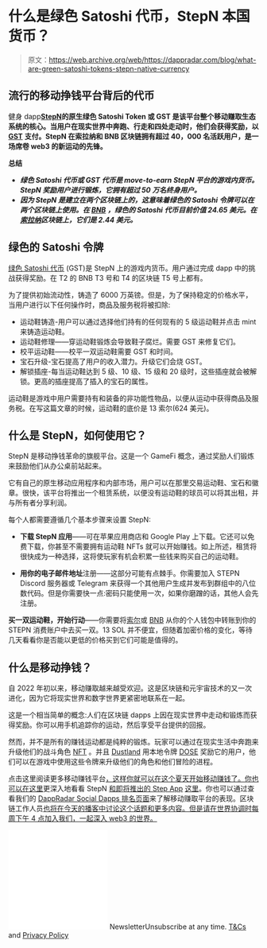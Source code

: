 # 什么是绿色 Satoshi 代币，StepN 本国货币？

> 原文：<https://web.archive.org/web/https://dappradar.com/blog/what-are-green-satoshi-tokens-stepn-native-currency>

## 流行的移动挣钱平台背后的代币

健身 dapp[**StepN**](https://web.archive.org/web/20220630230026/https://dappradar.com/multichain/social/stepn)**的原生绿色 Satoshi Token 或 GST 是该平台整个移动赚取生态系统的核心。当用户在现实世界中奔跑、行走和四处走动时，他们会获得奖励，以** [**GST**](https://web.archive.org/web/20220630230026/https://dappradar.com/hub/token/bsc/GST?from=0x4a2c860cec6471b9f5f5a336eb4f38bb21683c98) **支付。StepN 在索拉纳和 BNB 区块链拥有超过 40，000 名活跃用户，是一场席卷 web3 的新运动的先锋。**

**总结**

*   ***绿色 Satoshi 代币或 GST 代币是 move-to-earn StepN 平台的游戏内货币。StepN 奖励用户进行锻炼，它拥有超过 50 万名终身用户。***
*   ***因为 StepN 是建立在两个区块链上的，这意味着绿色的 Satoshi 令牌可以在两个区块链上使用。在 [BNB](https://web.archive.org/web/20220630230026/https://dappradar.com/rankings/protocol/binance-smart-chain) ，绿色的 Satoshi 代币目前价值 24.65 美元。在[索拉纳](https://web.archive.org/web/20220630230026/https://dappradar.com/rankings/protocol/solana)区块链上，它们是 2.44 美元。***

## 绿色的 Satoshi 令牌

[绿色 Satoshi 代币](https://web.archive.org/web/20220630230026/https://dappradar.com/hub/token/bsc/GST?from=0x4a2c860cec6471b9f5f5a336eb4f38bb21683c98) (GST)是 StepN 上的游戏内货币。用户通过完成 dapp 中的挑战获得奖励。在 T2 的 BNB T3 号和 T4 的区块链 T5 号上都有。

为了提供初始流动性，铸造了 6000 万英镑。但是，为了保持稳定的价格水平，当用户进行以下任何操作时，商品及服务税将被扣除:

*   运动鞋铸造-用户可以通过选择他们持有的任何现有的 5 级运动鞋并点击 mint 来铸造运动鞋。
*   运动鞋修理——穿运动鞋锻炼会导致鞋子腐烂。需要 GST 来修复它们。
*   校平运动鞋——校平一双运动鞋需要 GST 和时间。
*   宝石升级-宝石提高了用户的收入潜力。升级它们会烧 GST。
*   解锁插座-每当运动鞋达到 5 级、10 级、15 级和 20 级时，这些插座就会被解锁。更高的插座提高了插入的宝石的属性。

运动鞋是游戏中用户需要持有和装备的非功能性物品，以便从运动中获得商品及服务税。在写这篇文章的时候，运动鞋的底价是 13 索尔(624 美元)。

## 什么是 StepN，如何使用它？

StepN 是移动挣钱革命的旗舰平台。这是一个 GameFi 概念，通过奖励人们锻炼来鼓励他们从办公桌前站起来。

它有自己的原生移动应用程序和内部市场，用户可以在那里交易运动鞋、宝石和徽章。很快，该平台将推出一个租赁系统，以便没有运动鞋的球员可以将其出租，并与所有者分享利润。

每个人都需要遵循几个基本步骤来设置 StepN:

*   **下载 StepN 应用**——可在苹果应用商店和 Google Play 上下载。它还可以免费下载，你甚至不需要拥有运动鞋 NFTs 就可以开始赚钱。如上所述，租赁将很快成为一种选择，这将使玩家有机会积累一些钱来购买自己的运动鞋。

*   **用你的电子邮件地址**注册——这部分可能有点棘手。你需要加入 STEPN Discord 服务器或 Telegram 来获得一个其他用户生成并发布到群组中的八位数代码。但是你需要快一点:密码只能使用一次，如果你磨蹭的话，其他人会先注册。

**买一双运动鞋，开始行动**——你需要将[索尔](https://web.archive.org/web/20220630230026/https://dappradar.com/rankings/protocol/solana)或 [BNB](https://web.archive.org/web/20220630230026/https://dappradar.com/hub/tokens/bsc/all/1) 从你的个人钱包中转账到你的 STEPN 消费账户中去买一双。13 SOL 并不便宜，但随着加密价格的变化，等待几天看看你是否能以更低的价格买到它们可能是值得的。

## 什么是移动挣钱？

自 2022 年初以来，移动赚取越来越受欢迎。这是区块链和元宇宙技术的又一次进化，因为它将现实世界和数字世界更紧密地联系在一起。

这是一个相当简单的概念:人们在区块链 dapps 上因在现实世界中走动和锻炼而获得奖励。你可以用手机追踪你的运动，然后享受平台提供的回报。

然而，并不是所有的赚钱运动都是纯粹的锻炼。玩家可以通过在现实生活中奔跑来升级他们的战斗角色 [NFT](https://web.archive.org/web/20220630230026/https://dappradar.com/nft) 。并且 [Dustland](https://web.archive.org/web/20220630230026/https://dappradar.com/polygon/collectibles/the-dustland) 用本地令牌 [DOSE](https://web.archive.org/web/20220630230026/https://dappradar.com/hub/token/eth/DOSE?from=0xb31ef9e52d94d4120eb44fe1ddfde5b4654a6515) 奖励它的用户，他们可以在游戏中使用这些令牌来升级他们的角色和他们冒险的进程。

点击这里阅读更多移动赚钱平台[，这样你就可以在这个夏天开始移动赚钱了。你也可以在这里](https://web.archive.org/web/20220630230026/https://dappradar.com/blog/top-5-best-move-to-earn-platforms-to-earn-crypto-this-summer)更深入地看看 StepN [和即将推出的 Step App](https://web.archive.org/web/20220630230026/https://dappradar.com/blog/how-to-get-crypto-on-move-to-earn-platform-stepn) [这里](https://web.archive.org/web/20220630230026/https://dappradar.com/blog/how-to-get-crypto-with-fitfis-move-to-earn-app)。你也可以通过查看我们的 [DappRadar Social Dapps 排名页面](https://web.archive.org/web/20220630230026/https://dappradar.com/rankings/category/social)来了解移动赚取平台的表现。区块链工作人员[也将在今天的播客中讨论这个话题和更多内容。但是请在世界协调时每周下午 4 点加入我们，一起深入 web3 的世界。](https://web.archive.org/web/20220630230026/https://www.youtube.com/watch?v=uASQIhKkczA&list=PL0L1ZfahiAoOq8hl_dUQBxSCiQIGtaGJK)

![](img/6d5a4a2d609c56e1a5771717e54ba759.png) NewsletterUnsubscribe at any time. [T&Cs](https://web.archive.org/web/20220630230026/https://dappradar.com/terms) and [Privacy Policy](https://web.archive.org/web/20220630230026/https://dappradar.com/privacy-policy)